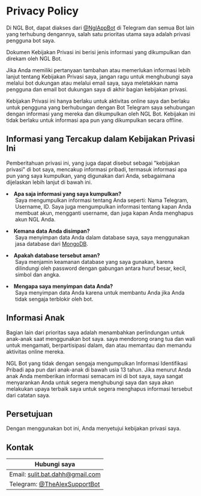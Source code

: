 # Privacy Policy
Di NGL Bot, dapat diakses dari <a href='https://t.me/NglAppBot'>@NglAppBot</a> di Telegram dan semua Bot lain yang terhubung dengannya, salah satu prioritas utama saya adalah privasi pengguna bot saya.

Dokumen Kebijakan Privasi ini berisi jenis informasi yang dikumpulkan dan direkam oleh NGL Bot.

Jika Anda memiliki pertanyaan tambahan atau memerlukan informasi lebih lanjut tentang Kebijakan Privasi saya, jangan ragu untuk menghubungi saya melalui bot dukungan atau melalui email saya, saya meletakkan nama pengguna dan email bot dukungan saya di akhir bagian kebijakan privasi.

Kebijakan Privasi ini hanya berlaku untuk aktivitas online saya dan berlaku untuk pengguna yang berhubungan dengan Bot Telegram saya sehubungan dengan informasi yang mereka dan dikumpulkan oleh NGL Bot. Kebijakan ini tidak berlaku untuk informasi apa pun yang dikumpulkan secara offline.

## Informasi yang Tercakup dalam Kebijakan Privasi Ini
Pemberitahuan privasi ini, yang juga dapat disebut sebagai "kebijakan privasi" di bot saya, mencakup informasi pribadi, termasuk informasi apa pun yang saya kumpulkan, yang digunakan dari Anda, sebagaimana dijelaskan lebih lanjut di bawah ini.
<li><b>Apa saja informasi yang saya kumpulkan?</b>
<ul>Saya mengumpulkan informasi tentang Anda seperti: Nama Telegram, Username, ID. Saya juga mengumpulkan informasi tentang kapan Anda membuat akun, mengganti username, dan juga kapan Anda menghapus akun NGL Anda.</ul></li>
<li><b>Kemana data Anda disimpan?</b>
<ul>Saya menyimpan data Anda dalam database saya, saya menggunakan jasa database dari <a href='https://cloud.mongodb.com/'>MongoDB</a>.</ul></li>
<li><b>Apakah database tersebut aman?</b>
<ul>Saya menjamin keamanan database yang saya gunakan, karena dilindungi oleh password dengan gabungan antara huruf besar, kecil, simbol dan angka.</ul></li>
<li><b>Mengapa saya menyimpan data Anda?</b>
<ul>Saya menyimpan data Anda karena untuk membantu Anda jika Anda tidak sengaja terblokir oleh bot.</ul></li>
  
## Informasi Anak
  
Bagian lain dari prioritas saya adalah menambahkan perlindungan untuk anak-anak saat menggunakan bot saya. saya mendorong orang tua dan wali untuk mengamati, berpartisipasi dalam, dan atau memantau dan memandu aktivitas online mereka.
  
NGL Bot yang tidak dengan sengaja mengumpulkan Informasi Identifikasi Pribadi apa pun dari anak-anak di bawah usia 13 tahun. Jika menurut Anda anak Anda memberikan informasi semacam ini di bot saya, saya sangat menyarankan Anda untuk segera menghubungi saya dan saya akan melakukan upaya terbaik saya untuk segera menghapus informasi tersebut dari catatan saya.

## Persetujuan
Dengan menggunakan bot ini, Anda menyetujui kebijakan privasi saya.

## Kontak
| Hubungi saya                                                                  |
| ------------------------------------------------------------------------------|
| Email: <a href='mailto:sulit.bat.dahh@gmail.com'>sulit.bat.dahh@gmail.com</a> |
| Telegram: <a href='https://t.me/TheAlexSupportBot'>@TheAlexSupportBot</a>     |
